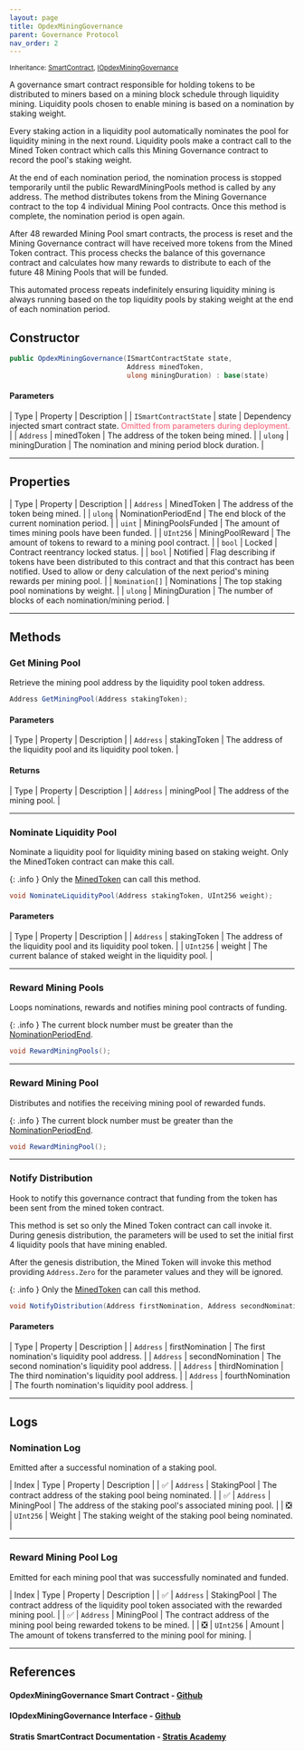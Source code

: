 ```yaml
---
layout: page
title: OpdexMiningGovernance
parent: Governance Protocol
nav_order: 2
---
```


<small>Inheritance: [SmartContract](#references), [IOpdexMiningGovernance](#references)</small>

A governance smart contract responsible for holding tokens to be distributed to miners based on a mining block schedule through liquidity mining. Liquidity pools chosen to enable mining is based on a nomination by staking weight.

Every staking action in a liquidity pool automatically nominates the pool for liquidity mining in the next round. Liquidity pools make a contract call to the Mined Token contract which calls this Mining Governance contract to record the pool's staking weight.

At the end of each nomination period, the nomination process is stopped temporarily until the public RewardMiningPools method is called by any address. The method distributes tokens from the Mining Governance contract to the top 4 individual Mining Pool contracts. Once this method is complete, the nomination period is open again.

After 48 rewarded Mining Pool smart contracts, the process is reset and the Mining Governance contract will have received more tokens from the Mined Token contract. This process checks the balance of this governance contract and calculates how many rewards to distribute to each of the future 48 Mining Pools that will be funded.

This automated process repeats indefinitely ensuring liquidity mining is always running based on the top liquidity pools by staking weight at the end of each nomination period.

## Constructor

```csharp
public OpdexMiningGovernance(ISmartContractState state,
                             Address minedToken,
                             ulong miningDuration) : base(state)
```

#### Parameters

| Type | Property | Description |
| `ISmartContractState` | state | Dependency injected smart contract state. <span style="color: #f7556b;"> Omitted from parameters during deployment.</span> |
| `Address` | minedToken | The address of the token being mined. |
| `ulong` | miningDuration | The nomination and mining period block duration. |

---

## Properties

| Type | Property | Description |
| `Address` | MinedToken | The address of the token being mined. |
| `ulong` | NominationPeriodEnd | The end block of the current nomination period. |
| `uint` | MiningPoolsFunded | The amount of times mining pools have been funded. |
| `UInt256` | MiningPoolReward | The amount of tokens to reward to a mining pool contract. |
| `bool` | Locked | Contract reentrancy locked status. |
| `bool` | Notified | Flag describing if tokens have been distributed to this contract and that this contract has been notified. Used to allow or deny calculation of the next period's mining rewards per mining pool. |
| `Nomination[]` | Nominations | The top staking pool nominations by weight. |
| `ulong` | MiningDuration | The number of blocks of each nomination/mining period. |

---

## Methods

### Get Mining Pool

Retrieve the mining pool address by the liquidity pool token address.

```csharp
Address GetMiningPool(Address stakingToken);
```

#### Parameters

| Type | Property | Description |
| `Address` | stakingToken | The address of the liquidity pool and its liquidity pool token. |

#### Returns

| Type | Property | Description |
| `Address` | miningPool | The address of the mining pool. |

---

### Nominate Liquidity Pool

Nominate a liquidity pool for liquidity mining based on staking weight. Only the MinedToken contract can make this call.

{: .info }
Only the [MinedToken](#properties) can call this method.

```csharp
void NominateLiquidityPool(Address stakingToken, UInt256 weight);
```

#### Parameters

| Type | Property | Description |
| `Address` | stakingToken | The address of the liquidity pool and its liquidity pool token. |
| `UInt256` | weight | The current balance of staked weight in the liquidity pool. |

---

### Reward Mining Pools

Loops nominations, rewards and notifies mining pool contracts of funding.

{: .info }
The current block number must be greater than the [NominationPeriodEnd](#properties).

```csharp
void RewardMiningPools();
```

---

### Reward Mining Pool

Distributes and notifies the receiving mining pool of rewarded funds.

{: .info }
The current block number must be greater than the [NominationPeriodEnd](#properties).

```csharp
void RewardMiningPool();
```

---

### Notify Distribution

Hook to notify this governance contract that funding from the token has been sent from the mined token contract.

This method is set so only the Mined Token contract can call invoke it. During genesis distribution, the parameters will be used to set the initial first 4 liquidity pools that have mining enabled.

After the genesis distribution, the Mined Token will invoke this method providing `Address.Zero` for the parameter values and they will be ignored.

{: .info }
Only the [MinedToken](#properties) can call this method.

```csharp
void NotifyDistribution(Address firstNomination, Address secondNomination, Address thirdNomination, Address fourthNomination);
```

#### Parameters

| Type | Property | Description |
| `Address` | firstNomination | The first nomination's liquidity pool address. |
| `Address` | secondNomination | The second nomination's liquidity pool address. |
| `Address` | thirdNomination | The third nomination's liquidity pool address. |
| `Address` | fourthNomination | The fourth nomination's liquidity pool address. |

---

## Logs

### Nomination Log

Emitted after a successful nomination of a staking pool.

| Index | Type | Property | Description |
| ✅ | `Address` | StakingPool | The contract address of the staking pool being nominated. |
| ✅ | `Address` | MiningPool | The address of the staking pool's associated mining pool. |
| ❎ | `UInt256` | Weight | The staking weight of the staking pool being nominated. |

---

### Reward Mining Pool Log

Emitted for each mining pool that was successfully nominated and funded.

| Index | Type | Property | Description |
| ✅ | `Address` | StakingPool | The contract address of the liquidity pool token associated with the rewarded mining pool. |
| ✅ | `Address` | MiningPool | The contract address of the mining pool being rewarded tokens to be mined. |
| ❎ | `UInt256` | Amount | The amount of tokens transferred to the mining pool for mining. |

---

## References

#### OpdexMiningGovernance Smart Contract - <a href="https://github.com/Opdex/opdex-governance/blob/main/src/Contracts/OpdexMiningGovernance.cs" target="_blank">Github</a>

#### IOpdexMiningGovernance Interface - <a href="https://github.com/Opdex/opdex-governance/blob/main/src/Interfaces/IOpdexMiningGovernance.cs" target="_blank">Github</a>

#### Stratis SmartContract Documentation - <a href="https://academy.stratisplatform.com/Architecture%20Reference/SmartContracts/working-with-contracts.html" target="_blank">Stratis Academy</a>
